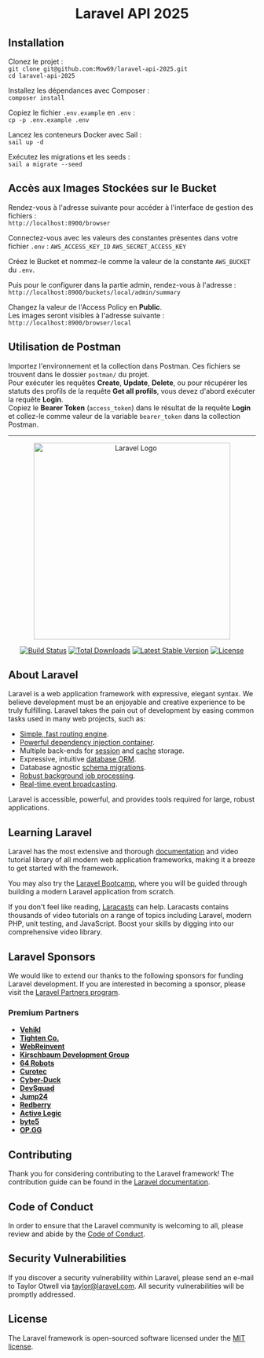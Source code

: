 # <p align="center">Laravel API 2025<p>

## Installation
Clonez le projet :  
`git clone git@github.com:Mow69/laravel-api-2025.git`  
`cd laravel-api-2025`

Installez les dépendances avec Composer :  
`composer install`

Copiez le fichier `.env.example` en `.env` :  
`cp -p .env.example .env`

Lancez les conteneurs Docker avec Sail :  
`sail up -d`

Exécutez les migrations et les seeds :  
`sail a migrate --seed`

## Accès aux Images Stockées sur le Bucket
Rendez-vous à l'adresse suivante pour accéder à l'interface de gestion des fichiers :  
`http://localhost:8900/browser`

Connectez-vous avec les valeurs des constantes présentes dans votre fichier `.env` :
`AWS_ACCESS_KEY_ID`
`AWS_SECRET_ACCESS_KEY`

Créez le Bucket et nommez-le comme la valeur de la constante `AWS_BUCKET` du `.env`.

Puis pour le configurer dans la partie admin, rendez-vous à l'adresse :  
`http://localhost:8900/buckets/local/admin/summary`

Changez la valeur de l'Access Policy en **Public**.  
Les images seront visibles à l'adresse suivante :  
`http://localhost:8900/browser/local`

## Utilisation de Postman
Importez l'environnement et la collection dans Postman. Ces fichiers se trouvent dans le dossier `postman/` du projet.  
Pour exécuter les requêtes **Create**, **Update**, **Delete**, ou pour récupérer les statuts des profils de la requête **Get all profils**, vous devez d'abord exécuter la requête **Login**.  
Copiez le **Bearer Token** (`access_token`) dans le résultat de la requête **Login** et collez-le comme valeur de la variable `bearer_token` dans la collection Postman.

---

<p align="center"><a href="https://laravel.com" target="_blank"><img src="https://raw.githubusercontent.com/laravel/art/master/logo-lockup/5%20SVG/2%20CMYK/1%20Full%20Color/laravel-logolockup-cmyk-red.svg" width="400" alt="Laravel Logo"></a></p>

<p align="center">
<a href="https://github.com/laravel/framework/actions"><img src="https://github.com/laravel/framework/workflows/tests/badge.svg" alt="Build Status"></a>
<a href="https://packagist.org/packages/laravel/framework"><img src="https://img.shields.io/packagist/dt/laravel/framework" alt="Total Downloads"></a>
<a href="https://packagist.org/packages/laravel/framework"><img src="https://img.shields.io/packagist/v/laravel/framework" alt="Latest Stable Version"></a>
<a href="https://packagist.org/packages/laravel/framework"><img src="https://img.shields.io/packagist/l/laravel/framework" alt="License"></a>
</p>

## About Laravel

Laravel is a web application framework with expressive, elegant syntax. We believe development must be an enjoyable and creative experience to be truly fulfilling. Laravel takes the pain out of development by easing common tasks used in many web projects, such as:

- [Simple, fast routing engine](https://laravel.com/docs/routing).
- [Powerful dependency injection container](https://laravel.com/docs/container).
- Multiple back-ends for [session](https://laravel.com/docs/session) and [cache](https://laravel.com/docs/cache) storage.
- Expressive, intuitive [database ORM](https://laravel.com/docs/eloquent).
- Database agnostic [schema migrations](https://laravel.com/docs/migrations).
- [Robust background job processing](https://laravel.com/docs/queues).
- [Real-time event broadcasting](https://laravel.com/docs/broadcasting).

Laravel is accessible, powerful, and provides tools required for large, robust applications.

## Learning Laravel

Laravel has the most extensive and thorough [documentation](https://laravel.com/docs) and video tutorial library of all modern web application frameworks, making it a breeze to get started with the framework.

You may also try the [Laravel Bootcamp](https://bootcamp.laravel.com), where you will be guided through building a modern Laravel application from scratch.

If you don't feel like reading, [Laracasts](https://laracasts.com) can help. Laracasts contains thousands of video tutorials on a range of topics including Laravel, modern PHP, unit testing, and JavaScript. Boost your skills by digging into our comprehensive video library.

## Laravel Sponsors

We would like to extend our thanks to the following sponsors for funding Laravel development. If you are interested in becoming a sponsor, please visit the [Laravel Partners program](https://partners.laravel.com).

### Premium Partners

- **[Vehikl](https://vehikl.com/)**
- **[Tighten Co.](https://tighten.co)**
- **[WebReinvent](https://webreinvent.com/)**
- **[Kirschbaum Development Group](https://kirschbaumdevelopment.com)**
- **[64 Robots](https://64robots.com)**
- **[Curotec](https://www.curotec.com/services/technologies/laravel/)**
- **[Cyber-Duck](https://cyber-duck.co.uk)**
- **[DevSquad](https://devsquad.com/hire-laravel-developers)**
- **[Jump24](https://jump24.co.uk)**
- **[Redberry](https://redberry.international/laravel/)**
- **[Active Logic](https://activelogic.com)**
- **[byte5](https://byte5.de)**
- **[OP.GG](https://op.gg)**

## Contributing

Thank you for considering contributing to the Laravel framework! The contribution guide can be found in the [Laravel documentation](https://laravel.com/docs/contributions).

## Code of Conduct

In order to ensure that the Laravel community is welcoming to all, please review and abide by the [Code of Conduct](https://laravel.com/docs/contributions#code-of-conduct).

## Security Vulnerabilities

If you discover a security vulnerability within Laravel, please send an e-mail to Taylor Otwell via [taylor@laravel.com](mailto:taylor@laravel.com). All security vulnerabilities will be promptly addressed.

## License

The Laravel framework is open-sourced software licensed under the [MIT license](https://opensource.org/licenses/MIT).
